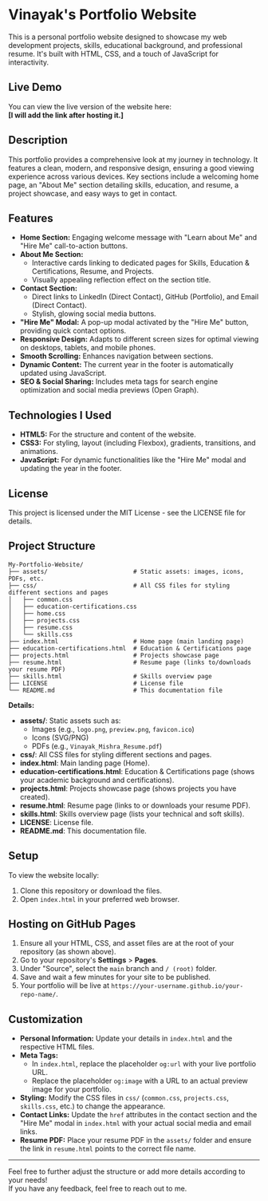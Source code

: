 # Vinayak's Portfolio Website

This is a personal portfolio website designed to showcase my web development projects, skills, educational background, and professional resume. It's built with HTML, CSS, and a touch of JavaScript for interactivity.

## Live Demo

You can view the live version of the website here:  
**[I will add the link after hosting it.]**

## Description

This portfolio provides a comprehensive look at my journey in technology. It features a clean, modern, and responsive design, ensuring a good viewing experience across various devices. Key sections include a welcoming home page, an "About Me" section detailing skills, education, and resume, a project showcase, and easy ways to get in contact.

## Features

* **Home Section:** Engaging welcome message with "Learn about Me" and "Hire Me" call-to-action buttons.
* **About Me Section:**
    * Interactive cards linking to dedicated pages for Skills, Education & Certifications, Resume, and Projects.
    * Visually appealing reflection effect on the section title.
* **Contact Section:**
    * Direct links to LinkedIn (Direct Contact), GitHub (Portfolio), and Email (Direct Contact).
    * Stylish, glowing social media buttons.
* **"Hire Me" Modal:** A pop-up modal activated by the "Hire Me" button, providing quick contact options.
* **Responsive Design:** Adapts to different screen sizes for optimal viewing on desktops, tablets, and mobile phones.
* **Smooth Scrolling:** Enhances navigation between sections.
* **Dynamic Content:** The current year in the footer is automatically updated using JavaScript.
* **SEO & Social Sharing:** Includes meta tags for search engine optimization and social media previews (Open Graph).

## Technologies I Used

* **HTML5:** For the structure and content of the website.
* **CSS3:** For styling, layout (including Flexbox), gradients, transitions, and animations.
* **JavaScript:** For dynamic functionalities like the "Hire Me" modal and updating the year in the footer.

## License

This project is licensed under the MIT License - see the LICENSE file for details.

## Project Structure

```
My-Portfolio-Website/
├── assets/                        # Static assets: images, icons, PDFs, etc.
├── css/                           # All CSS files for styling different sections and pages
│   ├── common.css
│   ├── education-certifications.css
│   ├── home.css
│   ├── projects.css
│   ├── resume.css
│   └── skills.css
├── index.html                     # Home page (main landing page)
├── education-certifications.html  # Education & Certifications page
├── projects.html                  # Projects showcase page
├── resume.html                    # Resume page (links to/downloads your resume PDF)
├── skills.html                    # Skills overview page
├── LICENSE                        # License file
└── README.md                      # This documentation file
```

**Details:**

- **assets/**: Static assets such as:
    - Images (e.g., `logo.png`, `preview.png`, `favicon.ico`)
    - Icons (SVG/PNG)
    - PDFs (e.g., `Vinayak_Mishra_Resume.pdf`)
- **css/**: All CSS files for styling different sections and pages.
- **index.html**: Main landing page (Home).
- **education-certifications.html**: Education & Certifications page (shows your academic background and certifications).
- **projects.html**: Projects showcase page (shows projects you have created).
- **resume.html**: Resume page (links to or downloads your resume PDF).
- **skills.html**: Skills overview page (lists your technical and soft skills).
- **LICENSE**: License file.
- **README.md**: This documentation file.

## Setup

To view the website locally:

1. Clone this repository or download the files.
2. Open `index.html` in your preferred web browser.

## Hosting on GitHub Pages

1. Ensure all your HTML, CSS, and asset files are at the root of your repository (as shown above).
2. Go to your repository's **Settings** > **Pages**.
3. Under "Source", select the `main` branch and `/ (root)` folder.
4. Save and wait a few minutes for your site to be published.
5. Your portfolio will be live at `https://your-username.github.io/your-repo-name/`.

## Customization

* **Personal Information:** Update your details in `index.html` and the respective HTML files.
* **Meta Tags:**
    * In `index.html`, replace the placeholder `og:url` with your live portfolio URL.
    * Replace the placeholder `og:image` with a URL to an actual preview image for your portfolio.
* **Styling:** Modify the CSS files in `css/` (`common.css`, `projects.css`, `skills.css`, etc.) to change the appearance.
* **Contact Links:** Update the `href` attributes in the contact section and the "Hire Me" modal in `index.html` with your actual social media and email links.
* **Resume PDF:** Place your resume PDF in the `assets/` folder and ensure the link in `resume.html` points to the correct file name.

---

Feel free to further adjust the structure or add more details according to your needs!  
If you have any feedback, feel free to reach out to me.